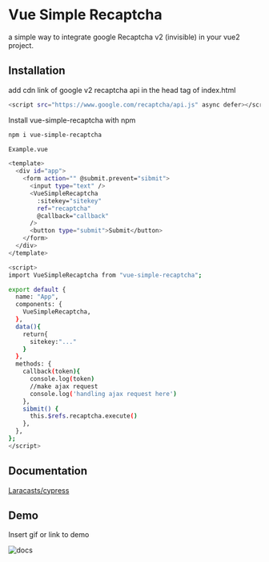
# Vue Simple Recaptcha

a simple way to integrate google Recaptcha v2 (invisible) in your vue2 project.





## Installation

add cdn link of google v2 recaptcha api in the head tag of index.html

```bash
<script src="https://www.google.com/recaptcha/api.js" async defer></script>
```

Install vue-simple-recaptcha with npm

```bash
npm i vue-simple-recaptcha
```

```bash
Example.vue

<template>
  <div id="app">
    <form action="" @submit.prevent="sibmit">
      <input type="text" />
      <VueSimpleRecaptcha
        :sitekey="sitekey"
        ref="recaptcha"
        @callback="callback"
      />
      <button type="submit">Submit</button>
    </form>
  </div>
</template>

<script>
import VueSimpleRecaptcha from "vue-simple-recaptcha";

export default {
  name: "App",
  components: {
    VueSimpleRecaptcha,
  },
  data(){
    return{
      sitekey:"..."
    }
  },
  methods: {
    callback(token){
      console.log(token)
      //make ajax request
      console.log('handling ajax request here')
    },
    sibmit() {
      this.$refs.recaptcha.execute()
    },
  },
};
</script>
```
## Documentation

[Laracasts/cypress](https://github.com/laracasts/cypress)


## Demo

Insert gif or link to demo


![docs](https://i.ibb.co/tPh59dq/Screen-Shot-2022-05-11-at-10-23-42-AM.png)

